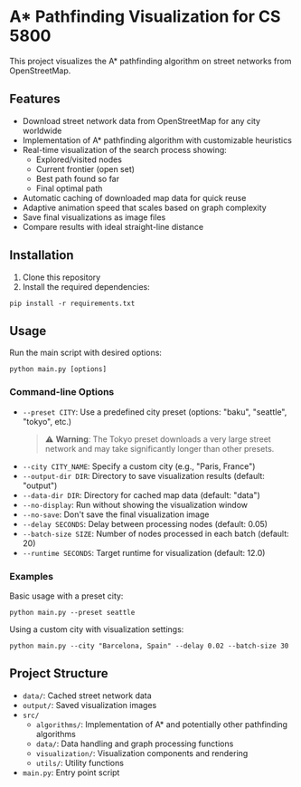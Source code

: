 # A* Pathfinding Visualization for CS 5800

This project visualizes the A* pathfinding algorithm on street networks from OpenStreetMap.

## Features

- Download street network data from OpenStreetMap for any city worldwide
- Implementation of A* pathfinding algorithm with customizable heuristics
- Real-time visualization of the search process showing:
  - Explored/visited nodes
  - Current frontier (open set)
  - Best path found so far
  - Final optimal path
- Automatic caching of downloaded map data for quick reuse
- Adaptive animation speed that scales based on graph complexity
- Save final visualizations as image files
- Compare results with ideal straight-line distance

## Installation

1. Clone this repository
2. Install the required dependencies:

```
pip install -r requirements.txt
```

## Usage

Run the main script with desired options:
```
python main.py [options]
```


### Command-line Options

- `--preset CITY`: Use a predefined city preset (options: "baku", "seattle", "tokyo", etc.)
  > ⚠️ **Warning**: The Tokyo preset downloads a very large street network and may take significantly longer than other presets.
- `--city CITY_NAME`: Specify a custom city (e.g., "Paris, France")
- `--output-dir DIR`: Directory to save visualization results (default: "output")
- `--data-dir DIR`: Directory for cached map data (default: "data")
- `--no-display`: Run without showing the visualization window
- `--no-save`: Don't save the final visualization image
- `--delay SECONDS`: Delay between processing nodes (default: 0.05)
- `--batch-size SIZE`: Number of nodes processed in each batch (default: 20)
- `--runtime SECONDS`: Target runtime for visualization (default: 12.0)

### Examples

Basic usage with a preset city:
```
python main.py --preset seattle
```

Using a custom city with visualization settings:
```
python main.py --city "Barcelona, Spain" --delay 0.02 --batch-size 30
```

## Project Structure

- `data/`: Cached street network data
- `output/`: Saved visualization images
- `src/`
  - `algorithms/`: Implementation of A* and potentially other pathfinding algorithms
  - `data/`: Data handling and graph processing functions
  - `visualization/`: Visualization components and rendering
  - `utils/`: Utility functions
- `main.py`: Entry point script
